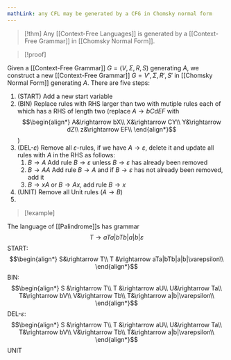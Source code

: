 ```yaml
---
mathLink: any CFL may be generated by a CFG in Chomsky normal form
---
```

>[!thm] 
>Any [[Context-Free Languages]] is generated by a [[Context-Free Grammar]] in [[Chomsky Normal Form]].

>[!proof]

Given a [[Context-Free Grammar]] $G=(V,\Sigma,R,S)$ generating $A$, we construct a new [[Context-Free Grammar]] $G=V',\Sigma,R',S'$ in [[Chomsky Normal Form]] generating $A$. There are five steps: 
1. (START) Add a new start variable
2. (BIN) Replace rules with RHS larger than two with mutiple rules each of which has a RHS of length two (replace $A \rightarrow bCdEF$ with $$\begin{align*}
A&\rightarrow bX\\
X&\rightarrow CY\\
Y&\rightarrow dZ\\
z&\rightarrow EF\\
\end{align*}$$)
3. (DEL-$\varepsilon$) Remove all $\varepsilon$-rules, if we have $A \rightarrow \varepsilon$, delete it and update all rules with $A$ in the RHS as follows:
	1. $B \rightarrow A$ Add rule $B \rightarrow \varepsilon$ unless $B \rightarrow \varepsilon$ has already been removed
	2. $B \rightarrow AA$ Add rule $B \rightarrow A$ and if $B \rightarrow \varepsilon$ has not already been removed, add it
	3. $B \rightarrow xA$ or $B \rightarrow Ax$, add rule $B \rightarrow x$
4. (UNIT) Remove all Unit rules $(A \rightarrow B)$
5. 



>[!example]

The language of [[Palindrome]]s has grammar $$T \rightarrow aTa|bTb|a|b|\varepsilon$$START:$$\begin{align*}
S&\rightarrow T\\
T &\rightarrow aTa|bTb|a|b|\varepsilon\\
\end{align*}$$BIN: $$\begin{align*}
S &\rightarrow T\\
T &\rightarrow aU\\
U&\rightarrow Ta\\
T&\rightarrow bV\\
V&\rightarrow Tb\\
T&\rightarrow a|b|\varepsilon\\
\end{align*}$$DEL-$\varepsilon$: $$\begin{align*}
S &\rightarrow T\\
T &\rightarrow aU\\
U&\rightarrow Ta\\
T&\rightarrow bV\\
V&\rightarrow Tb\\
T&\rightarrow a|b|\varepsilon\\
\end{align*}$$UNIT